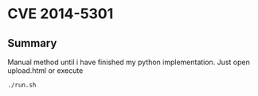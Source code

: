 # CVE 2014-5301 

## Summary

Manual method until i have finished my python implementation.
Just open upload.html or execute

```sh
./run.sh
```
